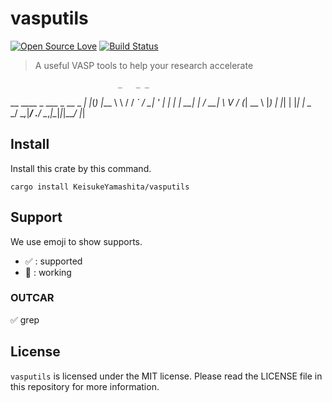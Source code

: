# vasputils

[![Open Source Love](https://badges.frapsoft.com/os/v1/open-source.svg?v=103)](https://github.com/ellerbrock/open-source-badges/)
[![Build Status](https://travis-ci.com/KeisukeYamashita/vasp-utils.svg?branch=master)](https://travis-ci.com/KeisukeYamashita/vasp-utils)

> A useful VASP tools to help your research accelerate

                            _   _ _
__   ____ _ ___ _ __  _   _| |_(_) |___
\ \ / / _` / __| '_ \| | | | __| | / __|
 \ V / (_| \__ \ |_) | |_| | |_| | \__ \
  \_/ \__,_|___/ .__/ \__,_|\__|_|_|___/
               |_|

## Install

Install this crate by this command.

```
cargo install KeisukeYamashita/vasputils
```

## Support

We use emoji to show supports.

-  ✅ : supported
-  🚧 : working

### OUTCAR

✅ grep

## License

`vasputils` is licensed under the MIT license. Please read the LICENSE file in this repository for more information.